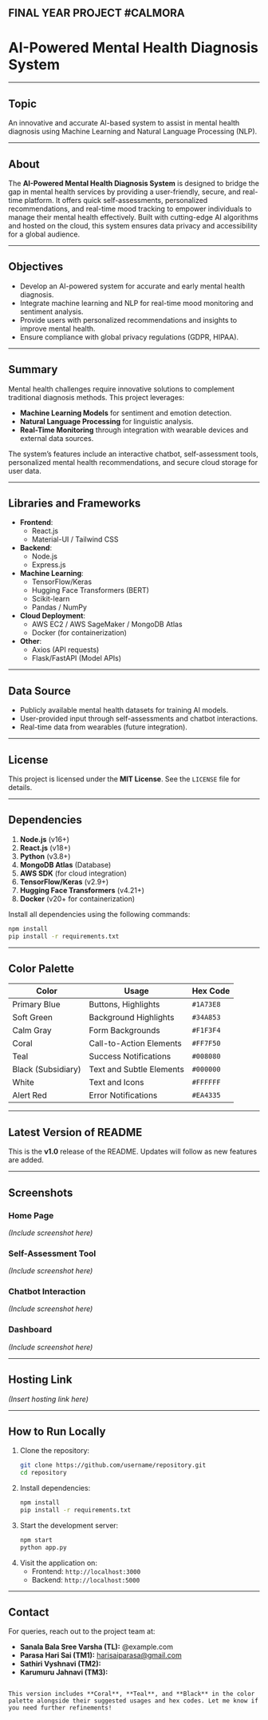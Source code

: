 
## FINAL YEAR PROJECT #CALMORA


# **AI-Powered Mental Health Diagnosis System**

---

## **Topic**
An innovative and accurate AI-based system to assist in mental health diagnosis using Machine Learning and Natural Language Processing (NLP).

---

## **About**
The **AI-Powered Mental Health Diagnosis System** is designed to bridge the gap in mental health services by providing a user-friendly, secure, and real-time platform. It offers quick self-assessments, personalized recommendations, and real-time mood tracking to empower individuals to manage their mental health effectively. Built with cutting-edge AI algorithms and hosted on the cloud, this system ensures data privacy and accessibility for a global audience.

---

## **Objectives**
- Develop an AI-powered system for accurate and early mental health diagnosis.
- Integrate machine learning and NLP for real-time mood monitoring and sentiment analysis.
- Provide users with personalized recommendations and insights to improve mental health.
- Ensure compliance with global privacy regulations (GDPR, HIPAA).

---

## **Summary**
Mental health challenges require innovative solutions to complement traditional diagnosis methods. This project leverages:
- **Machine Learning Models** for sentiment and emotion detection.
- **Natural Language Processing** for linguistic analysis.
- **Real-Time Monitoring** through integration with wearable devices and external data sources.

The system’s features include an interactive chatbot, self-assessment tools, personalized mental health recommendations, and secure cloud storage for user data.

---

## **Libraries and Frameworks**
- **Frontend**:
  - React.js
  - Material-UI / Tailwind CSS
- **Backend**:
  - Node.js
  - Express.js
- **Machine Learning**:
  - TensorFlow/Keras
  - Hugging Face Transformers (BERT)
  - Scikit-learn
  - Pandas / NumPy
- **Cloud Deployment**:
  - AWS EC2 / AWS SageMaker / MongoDB Atlas
  - Docker (for containerization)
- **Other**:
  - Axios (API requests)
  - Flask/FastAPI (Model APIs)

---

## **Data Source**
- Publicly available mental health datasets for training AI models.
- User-provided input through self-assessments and chatbot interactions.
- Real-time data from wearables (future integration).

---

## **License**
This project is licensed under the **MIT License**. See the `LICENSE` file for details.

---

## **Dependencies**
1. **Node.js** (v16+)
2. **React.js** (v18+)
3. **Python** (v3.8+)
4. **MongoDB Atlas** (Database)
5. **AWS SDK** (for cloud integration)
6. **TensorFlow/Keras** (v2.9+)
7. **Hugging Face Transformers** (v4.21+)
8. **Docker** (v20+ for containerization)

Install all dependencies using the following commands:
```bash
npm install
pip install -r requirements.txt
```

---

## **Color Palette**
| **Color**       | **Usage**                 | **Hex Code**     |
|------------------|---------------------------|------------------|
| Primary Blue     | Buttons, Highlights       | `#1A73E8`        |
| Soft Green       | Background Highlights     | `#34A853`        |
| Calm Gray        | Form Backgrounds          | `#F1F3F4`        |
| Coral            | Call-to-Action Elements   | `#FF7F50`        |
| Teal             | Success Notifications     | `#008080`        |
| Black (Subsidiary)| Text and Subtle Elements  | `#000000`        |
| White            | Text and Icons            | `#FFFFFF`        |
| Alert Red        | Error Notifications       | `#EA4335`        |

---

## **Latest Version of README**
This is the **v1.0** release of the README. Updates will follow as new features are added.

---

## **Screenshots**
### Home Page
*(Include screenshot here)*

### Self-Assessment Tool
*(Include screenshot here)*

### Chatbot Interaction
*(Include screenshot here)*

### Dashboard
*(Include screenshot here)*

---

## **Hosting Link**
*(Insert hosting link here)*

---

## **How to Run Locally**
1. Clone the repository:
   ```bash
   git clone https://github.com/username/repository.git
   cd repository
   ```
2. Install dependencies:
   ```bash
   npm install
   pip install -r requirements.txt
   ```
3. Start the development server:
   ```bash
   npm start
   python app.py
   ```
4. Visit the application on:
   - Frontend: `http://localhost:3000`
   - Backend: `http://localhost:5000`

---

## **Contact**
For queries, reach out to the project team at:
- **Sanala Bala Sree Varsha (TL):** @example.com
- **Parasa Hari Sai (TM1):** harisaiparasa@gmail.com
- **Sathiri Vyshnavi (TM2):** 
- **Karumuru Jahnavi (TM3):**
```

This version includes **Coral**, **Teal**, and **Black** in the color palette alongside their suggested usages and hex codes. Let me know if you need further refinements!
